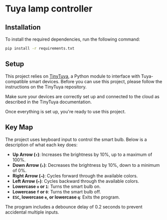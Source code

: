 # Tuya lamp controller

## Installation

To install the required dependencies, run the following command:

```bash
pip install -r requirements.txt
```

## Setup

This project relies on [TinyTuya](https://github.com/jasonacox/tinytuya), a Python module to interface with Tuya-compatible smart devices. Before you can use this project, please follow the instructions on the TinyTuya repository.

Make sure your devices are correctly set up and connected to the cloud as described in the TinyTuya documentation.

Once everything is set up, you're ready to use this project.

## Key Map

The project uses keyboard input to control the smart bulb. Below is a description of what each key does:

- **Up Arrow (`↑`)**: Increases the brightness by 10%, up to a maximum of 100%.
- **Down Arrow (`↓`)**: Decreases the brightness by 10%, down to a minimum of 0%.
- **Right Arrow (`→`)**: Cycles forward through the available colors.
- **Left Arrow (`←`)**: Cycles backward through the available colors.
- **Lowercase `o` or `1`**: Turns the smart bulb on.
- **Lowercase `f` or `0`**: Turns the smart bulb off.
- **`ESC`, lowercase `e`, or lowercase `q`**: Exits the program.

The program includes a debounce delay of 0.2 seconds to prevent accidental multiple inputs.
